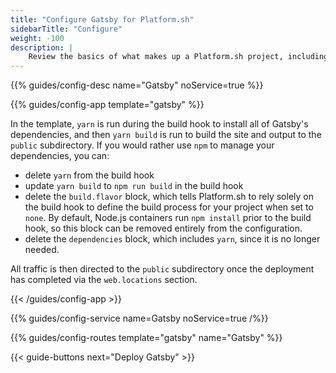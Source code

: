 ```yaml
---
title: "Configure Gatsby for Platform.sh"
sidebarTitle: "Configure"
weight: -100
description: |
    Review the basics of what makes up a Platform.sh project, including its three principle configuration files and how to define them for Gatsby.
---
```


{{% guides/config-desc name="Gatsby" noService=true %}}

{{% guides/config-app template="gatsby" %}}

In the template, `yarn` is run during the build hook to install all of Gatsby's dependencies, and then `yarn build` is run to build the site and output to the `public` subdirectory. If you would rather use `npm` to manage your dependencies, you can:

- delete `yarn` from the build hook
- update `yarn build` to `npm run build` in the build hook
- delete the `build.flavor` block, which tells Platform.sh to rely solely on the build hook to define the build process for your project when set to `none`. By default, Node.js containers run `npm install` prior to the build hook, so this block can be removed entirely from the configuration.
- delete the `dependencies` block, which includes `yarn`, since it is no longer needed. 

All traffic is then directed to the `public` subdirectory once the deployment has completed via the `web.locations` section.

{{< /guides/config-app >}}

{{% guides/config-service name=Gatsby noService=true /%}}

{{% guides/config-routes template="gatsby" name="Gatsby" %}}

{{< guide-buttons next="Deploy Gatsby" >}}
